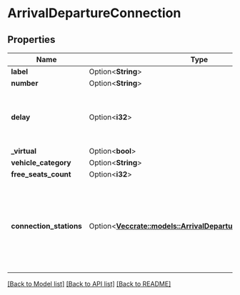 # ArrivalDepartureConnection

## Properties

Name | Type | Description | Notes
------------ | ------------- | ------------- | -------------
**label** | Option<**String**> |  | [optional]
**number** | Option<**String**> |  | [optional]
**delay** | Option<**i32**> | Information about the delay in minutes on a given connection | [optional]
**_virtual** | Option<**bool**> |  | [optional]
**vehicle_category** | Option<**String**> |  | [optional]
**free_seats_count** | Option<**i32**> |  | [optional]
**connection_stations** | Option<[**Vec<crate::models::ArrivalDepartureConnectionStation>**](ArrivalDepartureConnectionStation.md)> | Individual stations (including metadata) sort according to order which connection builds. | [optional]

[[Back to Model list]](../README.md#documentation-for-models) [[Back to API list]](../README.md#documentation-for-api-endpoints) [[Back to README]](../README.md)


